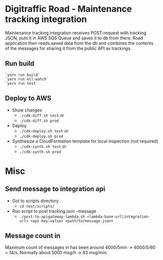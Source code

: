 # Digitraffic Road - Maintenance tracking integration

Maintenance tracking integration receives POST-request with tracking JSON, puts it in AWS SQS Queue and saves it to db from there. 
Road application then reads saved data from the db and combines the contents of the messages for sharing it from the public API as trackings.

## Run build

    `yarn run build`
    `yarn run all-watch`
    `yarn run test`

## Deploy to AWS

* Show changes
    * `./cdk-diff.sh test` or 
    * `./cdk-diff.sh prod` 
* Deploy
    * `./cdk-deploy.sh test` or 
    * `./cdk-deploy.sh prod`
* Synthesize a CloudFormation template for local inspection (not required)
    * `./cdk-synth.sh test` or
    * `./cdk-synth.sh prod` 

# Misc

## Send message to integration api

* Got to scripts directory
    * `cd test/scripts/`
* Run script to post tracking json -message
    * `./post-to-apigateway-lambda.sh <lambda-base-url|integration-url> <api-key-value> <path/to/message.json>`

## Message count in

Maximum count of messages in has been around 4000/5min -> 4000/5/60 = 14/s.
Normally about 5000 msg/h -> 83 msg/min.